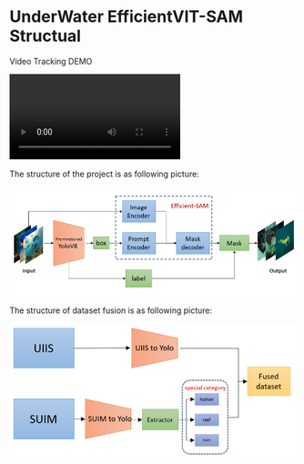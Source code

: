 # UnderWater EfficientVIT-SAM Structual

Video Tracking DEMO

![Video GIF](./demo/seg_video/output_video.mp4)


The structure of the project is as following picture:

![Project Structure](./figure/Model.png)

The structure of dataset fusion is  as following picture:

![Dataset Fusion Structure](./figure/fusion_pipeline.png)
